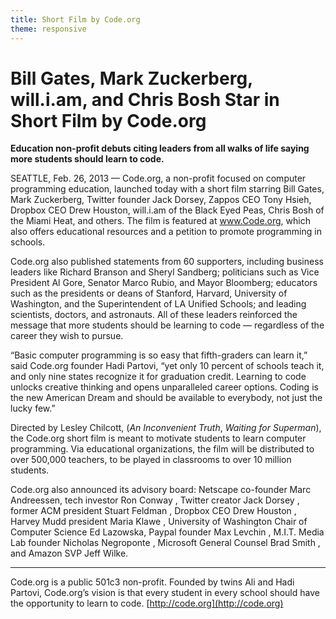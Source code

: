 ```yaml
---
title: Short Film by Code.org
theme: responsive
---
```


# Bill Gates, Mark Zuckerberg, will.i.am, and Chris Bosh Star in Short Film by Code.org

**Education non-profit debuts citing leaders from all walks of life saying more students should learn to code.**

SEATTLE, Feb. 26, 2013 — Code.org, a non-profit focused on computer programming education, launched today with a short film starring Bill Gates, Mark Zuckerberg, Twitter founder Jack Dorsey, Zappos CEO Tony Hsieh, Dropbox CEO Drew Houston, will.i.am of the Black Eyed Peas, Chris Bosh of the Miami Heat, and others. The film is featured at www.Code.org, which also offers educational resources and a petition to promote programming in schools.

Code.org also published statements from 60 supporters, including business leaders like Richard Branson and Sheryl Sandberg; politicians such as Vice President Al Gore, Senator Marco Rubio, and Mayor Bloomberg; educators such as the presidents or deans of Stanford, Harvard, University of Washington, and the Superintendent of LA Unified Schools; and leading scientists, doctors, and astronauts. All of these leaders reinforced the message that more students should be learning to code — regardless of the career they wish to pursue.

“Basic computer programming is so easy that fifth-graders can learn it,” said Code.org founder Hadi Partovi, “yet only 10 percent of schools teach it, and only nine states recognize it for graduation credit. Learning to code unlocks creative thinking and opens unparalleled career options. Coding is the new American Dream and should be available to everybody, not just the lucky few.”

Directed by Lesley Chilcott, (*An Inconvenient Truth*, *Waiting for Superman*), the Code.org short film is meant to motivate students to learn computer programming. Via educational organizations, the film will be distributed to over 500,000 teachers, to be played in classrooms to over 10 million students.

Code.org also announced its advisory board: Netscape co-founder Marc Andreessen, tech investor Ron Conway , Twitter creator Jack Dorsey , former ACM president Stuart Feldman , Dropbox CEO Drew Houston , Harvey Mudd president Maria Klawe , University of Washington Chair of Computer Science Ed Lazowska, Paypal founder Max Levchin , M.I.T. Media Lab founder Nicholas Negroponte , Microsoft General Counsel Brad Smith , and Amazon SVP Jeff Wilke.

---

Code.org is a public 501c3 non-profit. Founded by twins Ali and Hadi Partovi, Code.org’s vision is that every student in every school should have the opportunity to learn to code. 
[http://code.org](http://code.org)
